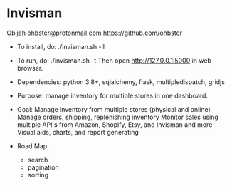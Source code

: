 # Invisman
Obijah <ohbster@protonmail.com>
https://github.com/ohbster
- To install, do:
./invisman.sh -iI
- To run, do:
./invisman.sh -t
Then open http://127.0.0.1:5000 in web browser.

- Dependencies: python 3.8+, sqlalchemy, flask, multipledispatch, gridjs
- Purpose: manage inventory for multiple stores in one dashboard.
- Goal: Manage inventory from multiple stores (physical and online)
  Manage orders, shipping, replenishing inventory
  Monitor sales using multiple API's from Amazon, Shopify, Etsy, and Invisman and more
  Visual aids, charts, and report generating
- Road Map:
  - search
  - pagination
  - sorting
